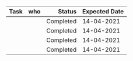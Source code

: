 

| Task       | who           | Status | Expected Date |
| ------------- |:-------------:| -----:|-------|
|          |        | Completed |14-04-2021       |
|       |      |   Completed|   14-04-2021     |
|             |   |    Completed|    14-04-2021     |
|             |         |  Completed    |   14-04-2021    |
